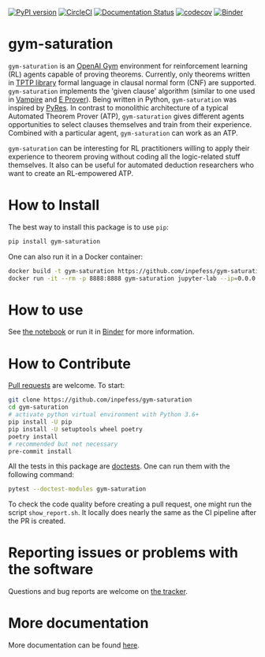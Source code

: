 [![PyPI version](https://badge.fury.io/py/gym-saturation.svg)](https://badge.fury.io/py/gym-saturation) [![CircleCI](https://circleci.com/gh/inpefess/gym-saturation.svg?style=svg)](https://circleci.com/gh/inpefess/gym-saturation) [![Documentation Status](https://readthedocs.org/projects/gym-saturation/badge/?version=latest)](https://gym-saturation.readthedocs.io/en/latest/?badge=latest) [![codecov](https://codecov.io/gh/inpefess/gym-saturation/branch/master/graph/badge.svg)](https://codecov.io/gh/inpefess/gym-saturation)
[![Binder](https://mybinder.org/badge_logo.svg)](https://mybinder.org/v2/gh/inpefess/gym-saturation/HEAD?labpath=example.ipynb)

# gym-saturation

`gym-saturation` is an [OpenAI Gym](https://gym.openai.com/) environment for reinforcement learning (RL) agents capable of proving theorems. Currently, only theorems written in [TPTP library](http://tptp.org) formal language in clausal normal form (CNF) are supported. `gym-saturation` implements the 'given clause' algorithm (similar to one used in [Vampire](https://github.com/vprover/vampire) and [E Prover](https://github.com/eprover/eprover)). Being written in Python, `gym-saturation` was inspired by [PyRes](https://github.com/eprover/PyRes). In contrast to monolithic architecture of a typical Automated Theorem Prover (ATP), `gym-saturation` gives different agents opportunities to select clauses themselves and train from their experience. Combined with a particular agent, `gym-saturation` can work as an ATP.

`gym-saturation` can be interesting for RL practitioners willing to apply their experience to theorem proving without coding all the logic-related stuff themselves. It also can be useful for automated deduction researchers who want to create an RL-empowered ATP.

# How to Install

The best way to install this package is to use `pip`:

```sh
pip install gym-saturation
```

One can also run it in a Docker container:

```sh
docker build -t gym-saturation https://github.com/inpefess/gym-saturation.git
docker run -it --rm -p 8888:8888 gym-saturation jupyter-lab --ip=0.0.0.0 --port=8888 --no-browser
```

# How to use

See [the notebook](https://github.com/inpefess/gym-saturation/blob/master/examples/example.ipynb) or run it in [Binder](https://mybinder.org/v2/gh/inpefess/gym-saturation/HEAD?labpath=example.ipynb) for more information.

# How to Contribute

[Pull requests](https://github.com/inpefess/gym-saturation/pulls) are welcome. To start:

```sh
git clone https://github.com/inpefess/gym-saturation
cd gym-saturation
# activate python virtual environment with Python 3.6+
pip install -U pip
pip install -U setuptools wheel poetry
poetry install
# recommended but not necessary
pre-commit install
```

All the tests in this package are [doctests](https://docs.python.org/3/library/doctest.html). One can run them with the following command:

```sh
pytest --doctest-modules gym-saturation
```

To check the code quality before creating a pull request, one might run the script `show_report.sh`. It locally does nearly the same as the CI pipeline after the PR is created.

# Reporting issues or problems with the software

Questions and bug reports are welcome on [the tracker](https://github.com/inpefess/gym-saturation/issues). 

# More documentation

More documentation can be found [here](https://gym-saturation.readthedocs.io/en/latest).
